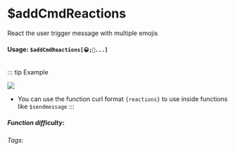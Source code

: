 # $addCmdReactions
React the user trigger message with multiple emojis


#### Usage: `$addCmdReactions[😀;🤪...]`
<br/>
::: tip Example

![](https://cdn.discordapp.com/attachments/914682255346118687/940710840892551189/Screenshot_20220208174856.jpg)
- You can use the function curl format `{reactions}` to use inside functions like `$sendmessage`
:::
##### Function difficulty: <Badge type="tip" text="Easy" vertical="middle" /> 
###### Tags: <Badge type="tip" text="add" vertical="middle" /> <Badge type="tip" text="reactions" vertical="middle" />